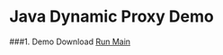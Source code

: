 Java Dynamic Proxy Demo
====================
###1. Demo Download
[Run Main](https://github.com/android-cn/android-open-project-demo/blob/master/java-dynamic-proxy/src/com/codekk/java/test/dynamicproxy/Main.java)
